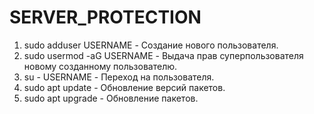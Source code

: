 # SERVER_PROTECTION
1. sudo adduser USERNAME - Создание нового пользователя.
2. sudo usermod -aG USERNAME - Выдача прав суперпользователя новому созданному пользователю.
3. su - USERNAME - Переход на пользователя.
4. sudo apt update - Обновление версий пакетов.
5. sudo apt upgrade - Обновление пакетов.
